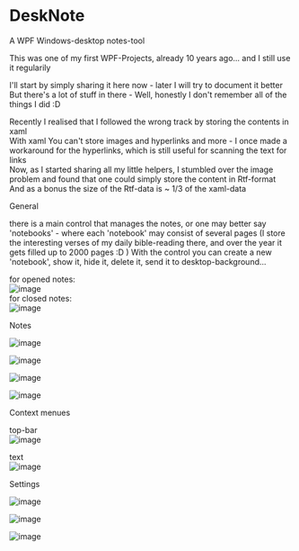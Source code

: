 # DeskNote
A WPF Windows-desktop notes-tool  

This was one of my first WPF-Projects, already 10 years ago... and I still use it regularily   
  
I'll start by simply sharing it here now - later I will try to document it better   
But there's a lot of stuff in there - Well, honestly I don't remember all of the things I did :D  

Recently I realised that I followed the wrong track by storing the contents in xaml  
With xaml You can't store images and hyperlinks and more - I once made a workaround for the hyperlinks, which is still useful for scanning the text for links  
Now, as I started sharing all my little helpers, I stumbled over the image problem and found that one could simply store the content in Rtf-format  
And as a bonus the size of the Rtf-data is ~ 1/3 of the xaml-data  

General  
  
there is a main control that manages the notes, or one may better say 'notebooks' - where each 'notebook' may consist of several pages (I store the interesting verses of my daily bible-reading there, and over the year it gets filled up to 2000 pages :D )
With the control you can create a new 'notebook', show it, hide it, delete it, send it to desktop-background...  
  
for opened notes:    
![image](https://github.com/user-attachments/assets/a1feda45-be61-4eda-ae30-2f93f1973fc1)  
for closed notes:  
![image](https://github.com/user-attachments/assets/6427d520-8ac7-42ff-8c67-2c7953ea33f3)  
  
Notes  

![image](https://github.com/user-attachments/assets/07d664b6-a155-4fe2-8d68-cee904b7cc8f)  
  
![image](https://github.com/user-attachments/assets/794d1a4b-fad7-418e-aa9f-d699796fa426)  

![image](https://github.com/user-attachments/assets/a406a91f-e422-4a32-b696-26f7051b6517)  

![image](https://github.com/user-attachments/assets/49c8fa8e-f4fb-428c-9770-f615f2560d21)  

  Context menues  

  top-bar  
  ![image](https://github.com/user-attachments/assets/bdb630a7-ca3a-4a76-8e40-fc353924c213)  

  text  
  ![image](https://github.com/user-attachments/assets/de1f79b1-62ba-4fea-aa7b-7134e0e12541)  



Settings  

![image](https://github.com/user-attachments/assets/bf0e5f22-f390-478d-84c2-318982fe0a6e)  

![image](https://github.com/user-attachments/assets/88d0e3f5-ac81-46ac-9059-695577f6b4e0)  

![image](https://github.com/user-attachments/assets/501ca6c4-5d60-4e0b-a4dd-bd8306041e76)  




